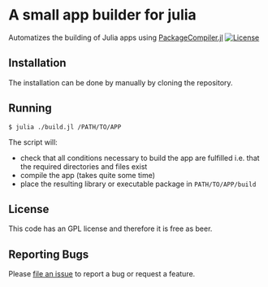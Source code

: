 # A small app builder for julia

Automatizes the building of Julia apps using [PackageCompiler.jl](https://github.com/JuliaLang/PackageCompiler.jl)
[![License](http://img.shields.io/badge/license-GPL-brightgreen.svg?style=flat)](LICENSE.md)


## Installation

The installation can be done by manually by cloning the repository.


## Running
`$ julia ./build.jl /PATH/TO/APP`

The script will:
 - check that all conditions necessary to build the app are fulfilled i.e. that the required directories and files exist
 - compile the app (takes quite some time)
 - place the resulting library or executable package in `PATH/TO/APP/build`

## License

This code has an GPL license and therefore it is free as beer.


## Reporting Bugs

Please [file an issue](https://github.com/zgornel/julia_app_builder/issues/new) to report a bug or request a feature.
